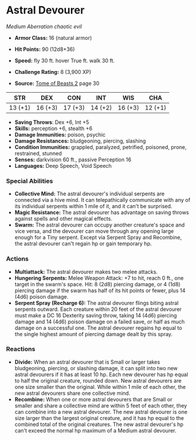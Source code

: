 # Astral Devourer

*Medium* *Aberration* *chaotic evil*

- **Armor Class:** 16 (natural armor)
- **Hit Points:** 90 (12d8+36)
- **Speed:** fly 30 ft. hover True ft. walk 30 ft.

- **Challenge Rating:** 8 (3,900 XP)
- **Source:** [Tome of Beasts 2](https://koboldpress.com/kpstore/product/tome-of-beasts-2-for-5th-edition) page 30

| STR | DEX | CON | INT | WIS | CHA |
| --- | --- | --- | --- | --- | --- |
| 13 (+1) | 16 (+3) | 17 (+3) | 14 (+2) | 16 (+3) | 12 (+1) |

- **Saving Throws**: Dex +6, Int +5
- **Skills:** perception +6, stealth +6
- **Damage Immunities:** poison, psychic
- **Damage Resistances:** bludgeoning, piercing, slashing
- **Condition Immunities:** grappled, paralyzed, petrified, poisoned, prone, restrained, stunned
- **Senses:** darkvision 60 ft., passive Perception 16
- **Languages:** Deep Speech, Void Speech

### Special Abilities

- **Collective Mind:** The astral devourer's individual serpents are connected via a hive mind. It can telepathically communicate with any of its individual serpents within 1 mile of it, and it can't be surprised.
- **Magic Resistance:** The astral devourer has advantage on saving throws against spells and other magical effects.
- **Swarm:** The astral devourer can occupy another creature's space and vice versa, and the devourer can move through any opening large enough for a Tiny serpent. Except via Serpent Spray and Recombine, the astral devourer can't regain hp or gain temporary hp.

### Actions

- **Multiattack:** The astral devourer makes two melee attacks.
- **Hungering Serpents:** Melee Weapon Attack: +7 to hit, reach 0 ft., one target in the swarm's space. Hit: 8 (2d8) piercing damage, or 4 (1d8) piercing damage if the swarm has half of its hit points or fewer, plus 14 (4d6) poison damage.
- **Serpent Spray (Recharge 6):** The astral devourer flings biting astral serpents outward. Each creature within 20 feet of the astral devourer must make a DC 16 Dexterity saving throw, taking 14 (4d6) piercing damage and 14 (4d6) poison damage on a failed save, or half as much damage on a successful one. The astral devourer regains hp equal to the single highest amount of piercing damage dealt by this spray.

### Reactions

- **Divide:** When an astral devourer that is Small or larger takes bludgeoning, piercing, or slashing damage, it can split into two new astral devourers if it has at least 10 hp. Each new devourer has hp equal to half the original creature, rounded down. New astral devourers are one size smaller than the original. While within 1 mile of each other, the new astral devourers share one collective mind.
- **Recombine:** When one or more astral devourers that are Small or smaller and share a collective mind are within 5 feet of each other, they can combine into a new astral devourer. The new astral devourer is one size larger than the largest original creature, and it has hp equal to the combined total of the original creatures. The new astral devourer's hp can't exceed the normal hp maximum of a Medium astral devourer.


